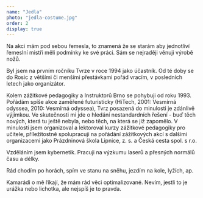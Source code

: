 ```yaml
---
name: "Jedla"
photo: "jedla-costume.jpg"
order: 2
display: true
---
```

Na akci mám pod sebou řemesla, to znamená že se starám aby jednotliví řemeslní mistři měli podmínky ke své práci. Sám se nejraději věnuji výrobě nožů.

Byl jsem na prvním ročníku Tvrze v roce 1994 jako účastník. Od té doby se do Rosic z většími či menšími přestávkami pořád vracím, v posledních letech jako organizátor.

Kolem zážitkové pedagogiky a Instruktorů Brno se pohybuji od roku 1993. Pořádám spíše akce zaměřené futuristicky (HiTech, 2001: Vesmírná odyssea, 2010: Vesmírná odyssea),
Tvrz posazená do minulosti je zdánlivě výjimkou. Ve skutečnosti mi jde o hledání nestandardních řešení - buď těch nových, která tu ještě nebyla, nebo těch,
na která se již zapomělo. V minulosti jsem organizoval a lektoroval kurzy zážitkové pedagogiky pro učitele, příležitostně spolupracuji na pořádání zážitkových akcí
s dalšími organizacemi jako  Prázdninová škola Lipnice, z. s. a Česká cesta spol. s r.o.

Vzděláním jsem kybernetik. Pracuji na výzkumu laserů a přesných normálů času a délky.

Rád chodím po horách, spím ve stanu na sněhu, jezdím na kole, lyžích, ap.

Kamarádi o mě říkají, že mám rád věci optimalizované. Nevím, jestli to je urážka nebo lichotka, ale nejspíš je to pravda.


